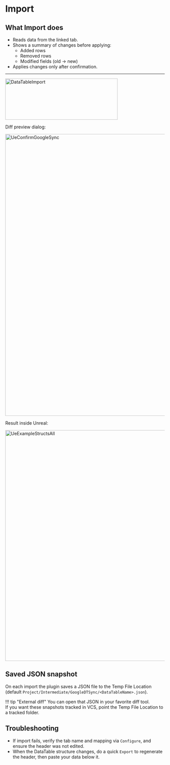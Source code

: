 # Import

## What Import does
- Reads data from the linked tab.
- Shows a summary of changes before applying:
  - Added rows
  - Removed rows
  - Modified fields (old → new)
- Applies changes only after confirmation.

---

<img width="355" height="130" alt="DataTableImport" src="https://github.com/user-attachments/assets/f4d44b23-e613-4737-a646-7484324f5731" />

Diff preview dialog:

<img width="1002" height="889" alt="UeConfirmGoogleSync" src="https://github.com/user-attachments/assets/85bef0c4-c106-4c8e-b01d-478ed2343632" />

Result inside Unreal:

<img width="1515" height="728" alt="UeExampleStructsAll" src="https://github.com/user-attachments/assets/504c2931-1734-4bbe-9626-30b7dded845f" />

## Saved JSON snapshot
On each import the plugin saves a JSON file to the Temp File Location (default `Project/Intermediate/GoogleDTSync/<DataTableName>.json`).

!!! tip "External diff"
    You can open that JSON in your favorite diff tool.  
    If you want these snapshots tracked in VCS, point the Temp File Location to a tracked folder.

## Troubleshooting
- If import fails, verify the tab name and mapping via `Configure`, and ensure the header was not edited.
- When the DataTable structure changes, do a quick `Export` to regenerate the header, then paste your data below it.
